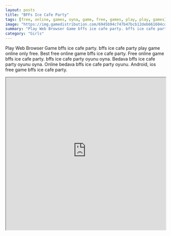 ```yaml
---
layout: posts
title: "BFFs Ice Cafe Party"
tags: [free, online, games, oyna, game, free, games, play, play, games]
image: "https://img.gamedistribution.com/6945b94c747b47bcb12deb661604cdd5.jpg"
summary: "Play Web Browser Game bffs ice cafe party. bffs ice cafe party play game online only free. Best free online game bffs ice cafe party. Free online game bffs ice cafe party. bffs ice cafe party oyunu oyna. Bedava bffs ice cafe party oyunu oyna. Online bedava bffs ice cafe party oyunu. Android, ios free game bffs ice cafe party."
category: "Girls"
---
```


Play Web Browser Game bffs ice cafe party. bffs ice cafe party play game online only free. Best free online game bffs ice cafe party. Free online game bffs ice cafe party. bffs ice cafe party oyunu oyna. Bedava bffs ice cafe party oyunu oyna. Online bedava bffs ice cafe party oyunu. Android, ios free game bffs ice cafe party.

<iframe width="100%" height="480px;" src="https://html5.gamedistribution.com/6945b94c747b47bcb12deb661604cdd5/"></iframe>